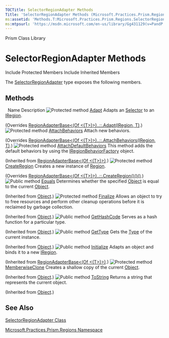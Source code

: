 ```yaml
---
TOCTitle: SelectorRegionAdapter Methods
Title: 'SelectorRegionAdapter Methods (Microsoft.Practices.Prism.Regions)'
ms:assetid: 'Methods.T:Microsoft.Practices.Prism.Regions.SelectorRegionAdapter'
ms:mtpsurl: 'https://msdn.microsoft.com/en-us/library/Gg431129(v=PandP.50)'
---
```


Prism Class Library

SelectorRegionAdapter Methods
=============================

Include Protected Members
Include Inherited Members

The [SelectorRegionAdapter](https://msdn.microsoft.com/t:microsoft.practices.prism.regions.selectorregionadapter) type exposes the following members.

Methods
-------

<span id="methodTableToggle"></span>
 
Name
Description
![](https://msdn.microsoft.com/en-us/Gg431129.protmethod(en-us,PandP.50).gif "Protected method")
[Adapt](https://msdn.microsoft.com/m:microsoft.practices.prism.regions.selectorregionadapter.adapt(microsoft.practices.prism.regions.iregion%2csystem.windows.controls.primitives.selector))
Adapts an [Selector](http://msdn2.microsoft.com/en-us/library/ms595227) to an [IRegion](https://msdn.microsoft.com/t:microsoft.practices.prism.regions.iregion).

(Overrides [RegionAdapterBase&lt;(Of &lt;(T&gt;)&gt;)..::.Adapt(IRegion, T)](https://msdn.microsoft.com/m:microsoft.practices.prism.regions.regionadapterbase%601.adapt(microsoft.practices.prism.regions.iregion%2c%600)).)
![](https://msdn.microsoft.com/en-us/Gg431129.protmethod(en-us,PandP.50).gif "Protected method")
[AttachBehaviors](https://msdn.microsoft.com/m:microsoft.practices.prism.regions.selectorregionadapter.attachbehaviors(microsoft.practices.prism.regions.iregion%2csystem.windows.controls.primitives.selector))
Attach new behaviors.

(Overrides [RegionAdapterBase&lt;(Of &lt;(T&gt;)&gt;)..::.AttachBehaviors(IRegion, T)](https://msdn.microsoft.com/m:microsoft.practices.prism.regions.regionadapterbase%601.attachbehaviors(microsoft.practices.prism.regions.iregion%2c%600)).)
![](https://msdn.microsoft.com/en-us/Gg431129.protmethod(en-us,PandP.50).gif "Protected method")
[AttachDefaultBehaviors](https://msdn.microsoft.com/m:microsoft.practices.prism.regions.regionadapterbase%601.attachdefaultbehaviors(microsoft.practices.prism.regions.iregion%2c%600))
This method adds the default behaviors by using the [IRegionBehaviorFactory](https://msdn.microsoft.com/t:microsoft.practices.prism.regions.iregionbehaviorfactory) object.

(Inherited from [RegionAdapterBase&lt;(Of &lt;(T&gt;)&gt;)](https://msdn.microsoft.com/t:microsoft.practices.prism.regions.regionadapterbase%601).)
![](https://msdn.microsoft.com/en-us/Gg431129.protmethod(en-us,PandP.50).gif "Protected method")
[CreateRegion](https://msdn.microsoft.com/m:microsoft.practices.prism.regions.selectorregionadapter.createregion)
Creates a new instance of [Region](https://msdn.microsoft.com/t:microsoft.practices.prism.regions.region).

(Overrides [RegionAdapterBase&lt;(Of &lt;(T&gt;)&gt;)..::.CreateRegion()()()](https://msdn.microsoft.com/m:microsoft.practices.prism.regions.regionadapterbase%601.createregion).)
![](https://msdn.microsoft.com/en-us/Gg431129.pubmethod(en-us,PandP.50).gif "Public method")
[Equals](http://msdn2.microsoft.com/en-us/library/bsc2ak47)
Determines whether the specified [Object](http://msdn2.microsoft.com/en-us/library/e5kfa45b) is equal to the current [Object](http://msdn2.microsoft.com/en-us/library/e5kfa45b).

(Inherited from [Object](http://msdn2.microsoft.com/en-us/library/e5kfa45b).)
![](https://msdn.microsoft.com/en-us/Gg431129.protmethod(en-us,PandP.50).gif "Protected method")
[Finalize](http://msdn2.microsoft.com/en-us/library/4k87zsw7)
Allows an object to try to free resources and perform other cleanup operations before it is reclaimed by garbage collection.

(Inherited from [Object](http://msdn2.microsoft.com/en-us/library/e5kfa45b).)
![](https://msdn.microsoft.com/en-us/Gg431129.pubmethod(en-us,PandP.50).gif "Public method")
[GetHashCode](http://msdn2.microsoft.com/en-us/library/zdee4b3y)
Serves as a hash function for a particular type.

(Inherited from [Object](http://msdn2.microsoft.com/en-us/library/e5kfa45b).)
![](https://msdn.microsoft.com/en-us/Gg431129.pubmethod(en-us,PandP.50).gif "Public method")
[GetType](http://msdn2.microsoft.com/en-us/library/dfwy45w9)
Gets the [Type](http://msdn2.microsoft.com/en-us/library/42892f65) of the current instance.

(Inherited from [Object](http://msdn2.microsoft.com/en-us/library/e5kfa45b).)
![](https://msdn.microsoft.com/en-us/Gg431129.pubmethod(en-us,PandP.50).gif "Public method")
[Initialize](https://msdn.microsoft.com/m:microsoft.practices.prism.regions.regionadapterbase%601.initialize(%600%2csystem.string))
Adapts an object and binds it to a new [IRegion](https://msdn.microsoft.com/t:microsoft.practices.prism.regions.iregion).

(Inherited from [RegionAdapterBase&lt;(Of &lt;(T&gt;)&gt;)](https://msdn.microsoft.com/t:microsoft.practices.prism.regions.regionadapterbase%601).)
![](https://msdn.microsoft.com/en-us/Gg431129.protmethod(en-us,PandP.50).gif "Protected method")
[MemberwiseClone](http://msdn2.microsoft.com/en-us/library/57ctke0a)
Creates a shallow copy of the current [Object](http://msdn2.microsoft.com/en-us/library/e5kfa45b).

(Inherited from [Object](http://msdn2.microsoft.com/en-us/library/e5kfa45b).)
![](https://msdn.microsoft.com/en-us/Gg431129.pubmethod(en-us,PandP.50).gif "Public method")
[ToString](http://msdn2.microsoft.com/en-us/library/7bxwbwt2)
Returns a string that represents the current object.

(Inherited from [Object](http://msdn2.microsoft.com/en-us/library/e5kfa45b).)

See Also
--------

<span id="seeAlsoToggle"></span>
[SelectorRegionAdapter Class](https://msdn.microsoft.com/t:microsoft.practices.prism.regions.selectorregionadapter)

[Microsoft.Practices.Prism.Regions Namespace](https://msdn.microsoft.com/n:microsoft.practices.prism.regions)
